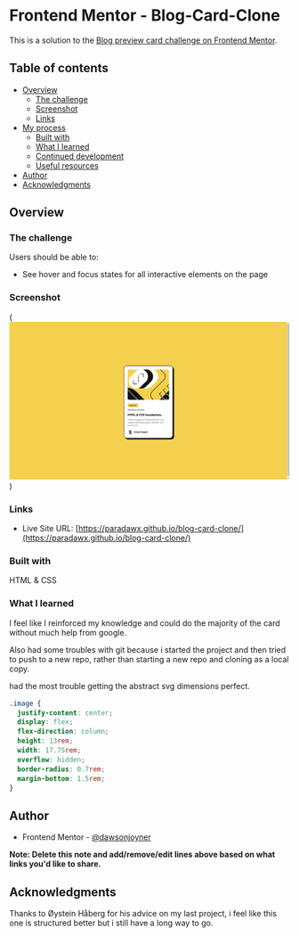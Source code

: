 # Frontend Mentor - Blog-Card-Clone

This is a solution to the [Blog preview card challenge on Frontend Mentor](https://www.frontendmentor.io/challenges/blog-preview-card-ckPaj01IcS).

## Table of contents

- [Overview](#overview)
  - [The challenge](#the-challenge)
  - [Screenshot](#screenshot)
  - [Links](#links)
- [My process](#my-process)
  - [Built with](#built-with)
  - [What I learned](#what-i-learned)
  - [Continued development](#continued-development)
  - [Useful resources](#useful-resources)
- [Author](#author)
- [Acknowledgments](#acknowledgments)

## Overview

### The challenge

Users should be able to:

- See hover and focus states for all interactive elements on the page

### Screenshot

(![blog card](images/paradawxblog-card-clone.PNG))

### Links

- Live Site URL: [https://paradawx.github.io/blog-card-clone/](https://paradawx.github.io/blog-card-clone/)

### Built with

HTML & CSS

### What I learned

I feel like I reinforced my knowledge and could do the majority of the card without much help from google.

Also had some troubles with git because i started the project and then tried to push to a new repo, rather than starting a new repo and cloning as a local copy.

had the most trouble getting the abstract svg dimensions perfect.

```css
.image {
  justify-content: center;
  display: flex;
  flex-direction: column;
  height: 13rem;
  width: 17.75rem;
  overflow: hidden;
  border-radius: 0.7rem;
  margin-bottom: 1.5rem;
}
```

## Author

- Frontend Mentor - [@dawsonjoyner](https://www.frontendmentor.io/profile/dawsonjoyner)

**Note: Delete this note and add/remove/edit lines above based on what links you'd like to share.**

## Acknowledgments

Thanks to Øystein Håberg for his advice on my last project, i feel like this one is structured better but i still have a long way to go.
